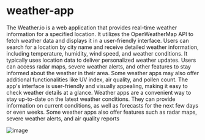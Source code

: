 # weather-app
The Weather.io is a web application that provides real-time weather information for 
a specified location. It utilizes the OpenWeatherMap API to fetch weather data and 
displays it in a user-friendly interface. Users can search for a location by city name 
and receive detailed weather information, including temperature, humidity, wind 
speed, and weather conditions. 
It typically uses location data to deliver personalized weather 
updates. Users can access radar maps, severe weather alerts, and other features 
to stay informed about the weather in their area. Some weather apps may also offer 
additional functionalities like UV index, air quality, and pollen count. The app's 
interface is user-friendly and visually appealing, making it easy to check weather 
details at a glance.
Weather apps are a convenient way to stay up-to-date on the latest 
weather conditions. They can provide information on current conditions, as well as 
forecasts for the next few days or even weeks. Some weather apps also offer 
features such as radar maps, severe weather alerts, and air quality reports


![image](https://github.com/vasantha18/weather-app/assets/141321624/0ad10605-490f-4a89-bd8c-792d7912d0f2)

